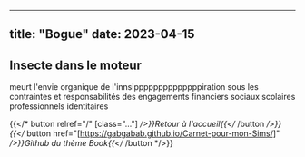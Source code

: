 

---
title: "Bogue"
date: 2023-04-15
---

## Insecte dans le moteur


meurt l'envie organique de l'innsippppppppppppppiration  sous les contraintes et responsabilités des engagements financiers sociaux scolaires professionnels identitaires 




{{</* button relref="/" [class="..."] */>}}Retour à l'accueil{{</* /button */>}}
{{</* button href="[https://gabgabab.github.io/Carnet-pour-mon-Sims/]" */>}}Github du thème Book{{</* /button */>}}
